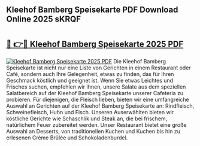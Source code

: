 ## Kleehof Bamberg Speisekarte PDF Download Online 2025 sKRQF

# <h2><a href="http://gc9nmc.nevu.top/?p=Kleehof+Bamberg+Speisekarte">🔗 👉🔴 Kleehof Bamberg Speisekarte 2025 PDF</a></h2>

[![Kleehof Bamberg Speisekarte 2025 PDF](https://i.imgur.com/dBaPXMq.png)](http://gc9nmc.nevu.top/?p=Kleehof+Bamberg+Speisekarte)
Die Kleehof Bamberg Speisekarte ist nicht nur eine Liste von Gerichten in einem Restaurant oder Café, sondern auch Ihre Gelegenheit, etwas zu finden, das für Ihren Geschmack köstlich und geeignet ist. Wenn Sie etwas Leichtes und Frisches suchen, empfehlen wir Ihnen, unsere Salate aus dem speziellen Salatbereich auf der Kleehof Bamberg Speisekarte unserer Cafeteria zu probieren. Für diejenigen, die Fleisch lieben, bieten wir eine umfangreiche Auswahl an Gerichten auf der Kleehof Bamberg Speisekarte an: Rindfleisch, Schweinefleisch, Huhn und Fisch. Unseren Auserwählten bieten wir köstliche Gerichte wie Schaschlik und Steak an, die bei frischem, natürlichem Feuer zubereitet werden. Unser Restaurant bietet eine große Auswahl an Desserts, von traditionellen Kuchen und Kuchen bis hin zu erlesenen Crème Brûlée und Schokoladenburdel.
